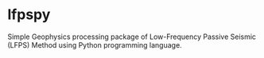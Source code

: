 # lfpspy
Simple Geophysics processing package of Low-Frequency Passive Seismic (LFPS) Method using Python programming language.
